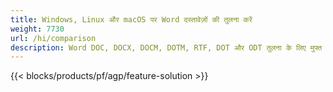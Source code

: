 ```yaml
---
title: Windows, Linux और macOS पर Word दस्तावेज़ों की तुलना करें 
weight: 7730
url: /hi/comparison
description: Word DOC, DOCX, DOCM, DOTM, RTF, DOT और ODT तुलना के लिए मुफ्त ऐप और एपीआई
---
```


{{< blocks/products/pf/agp/feature-solution >}} 

